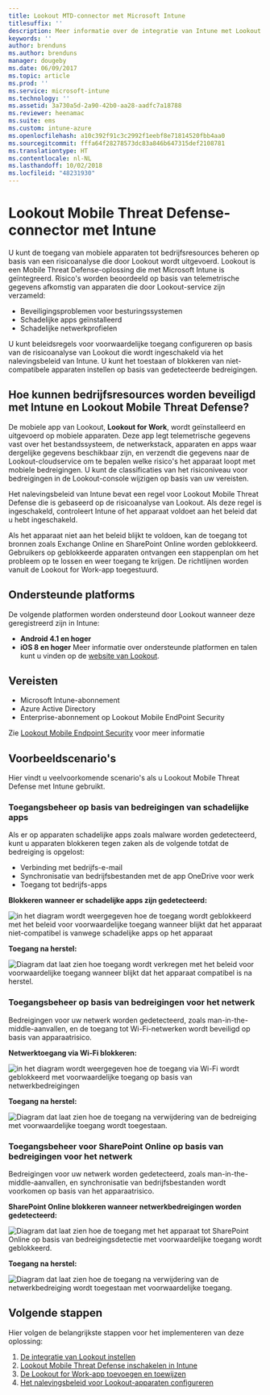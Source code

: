 ```yaml
---
title: Lookout MTD-connector met Microsoft Intune
titlesuffix: ''
description: Meer informatie over de integratie van Intune met Lookout Mobile Threat Defense (MTD) om toegang tot uw bedrijfsbronnen met mobiele apparaten te bepalen.
keywords: ''
author: brenduns
ms.author: brenduns
manager: dougeby
ms.date: 06/09/2017
ms.topic: article
ms.prod: ''
ms.service: microsoft-intune
ms.technology: ''
ms.assetid: 3a730a5d-2a90-42b0-aa28-aadfc7a18788
ms.reviewer: heenamac
ms.suite: ems
ms.custom: intune-azure
ms.openlocfilehash: a10c392f91c3c2992f1eebf8e71814520fbb4aa0
ms.sourcegitcommit: fffa64f28278573dc83a846b647315def2108781
ms.translationtype: HT
ms.contentlocale: nl-NL
ms.lasthandoff: 10/02/2018
ms.locfileid: "48231930"
---
```

# <a name="lookout-mobile-threat-defense-connector-with-intune"></a>Lookout Mobile Threat Defense-connector met Intune

U kunt de toegang van mobiele apparaten tot bedrijfsresources beheren op basis van een risicoanalyse die door Lookout wordt uitgevoerd. Lookout is een Mobile Threat Defense-oplossing die met Microsoft Intune is geïntegreerd. Risico's worden beoordeeld op basis van telemetrische gegevens afkomstig van apparaten die door Lookout-service zijn verzameld:
- Beveiligingsproblemen voor besturingssystemen
- Schadelijke apps geïnstalleerd
- Schadelijke netwerkprofielen

U kunt beleidsregels voor voorwaardelijke toegang configureren op basis van de risicoanalyse van Lookout die wordt ingeschakeld via het nalevingsbeleid van Intune. U kunt het toestaan of blokkeren van niet-compatibele apparaten instellen op basis van gedetecteerde bedreigingen.

## <a name="how-do-intune-and-lookout-mobile-threat-defense-help-protect-company-resources"></a>Hoe kunnen bedrijfsresources worden beveiligd met Intune en Lookout Mobile Threat Defense?
De mobiele app van Lookout, **Lookout for Work**, wordt geïnstalleerd en uitgevoerd op mobiele apparaten. Deze app legt telemetrische gegevens vast over het bestandssysteem, de netwerkstack, apparaten en apps waar dergelijke gegevens beschikbaar zijn, en verzendt die gegevens naar de Lookout-cloudservice om te bepalen welke risico's het apparaat loopt met mobiele bedreigingen. U kunt de classificaties van het risiconiveau voor bedreigingen in de Lookout-console wijzigen op basis van uw vereisten.  

Het nalevingsbeleid van Intune bevat een regel voor Lookout Mobile Threat Defense die is gebaseerd op de risicoanalyse van Lookout. Als deze regel is ingeschakeld, controleert Intune of het apparaat voldoet aan het beleid dat u hebt ingeschakeld.

Als het apparaat niet aan het beleid blijkt te voldoen, kan de toegang tot bronnen zoals Exchange Online en SharePoint Online worden geblokkeerd. Gebruikers op geblokkeerde apparaten ontvangen een stappenplan om het probleem op te lossen en weer toegang te krijgen. De richtlijnen worden vanuit de Lookout for Work-app toegestuurd.

## <a name="supported-platforms"></a>Ondersteunde platforms
De volgende platformen worden ondersteund door Lookout wanneer deze geregistreerd zijn in Intune:
* **Android 4.1 en hoger**
* **iOS 8 en hoger** Meer informatie over ondersteunde platformen en talen kunt u vinden op de [website van Lookout](https://personal.support.lookout.com/hc/articles/114094140253).

## <a name="prerequisites"></a>Vereisten
* Microsoft Intune-abonnement
* Azure Active Directory
* Enterprise-abonnement op Lookout Mobile EndPoint Security  

Zie [Lookout Mobile Endpoint Security](https://www.lookout.com/products/mobile-endpoint-security) voor meer informatie

## <a name="sample-scenarios"></a>Voorbeeldscenario's

Hier vindt u veelvoorkomende scenario's als u Lookout Mobile Threat Defense met Intune gebruikt.

### <a name="control-access-based-on-threats-from-malicious-apps"></a>Toegangsbeheer op basis van bedreigingen van schadelijke apps
Als er op apparaten schadelijke apps zoals malware worden gedetecteerd, kunt u apparaten blokkeren tegen zaken als de volgende totdat de bedreiging is opgelost:
* Verbinding met bedrijfs-e-mail
* Synchronisatie van bedrijfsbestanden met de app OneDrive voor werk
* Toegang tot bedrijfs-apps

**Blokkeren wanneer er schadelijke apps zijn gedetecteerd:**

![in het diagram wordt weergegeven hoe de toegang wordt geblokkeerd met het beleid voor voorwaardelijke toegang wanneer blijkt dat het apparaat niet-compatibel is vanwege schadelijke apps op het apparaat](./media/malicious-apps-blocked.png)

**Toegang na herstel:**

![Diagram dat laat zien hoe toegang wordt verkregen met het beleid voor voorwaardelijke toegang wanneer blijkt dat het apparaat compatibel is na herstel.](./media/malicious-apps-unblocked.png)

### <a name="control-access-based-on-threat-to-network"></a>Toegangsbeheer op basis van bedreigingen voor het netwerk
Bedreigingen voor uw netwerk worden gedetecteerd, zoals man-in-the-middle-aanvallen, en de toegang tot Wi-Fi-netwerken wordt beveiligd op basis van apparaatrisico.

**Netwerktoegang via Wi-Fi blokkeren:**

![in het diagram wordt weergegeven hoe de toegang via Wi-Fi wordt geblokkeerd met voorwaardelijke toegang op basis van netwerkbedreigingen](./media/network-wifi-blocked.png)

**Toegang na herstel:**

![Diagram dat laat zien hoe de toegang na verwijdering van de bedreiging met voorwaardelijke toegang wordt toegestaan.](./media/network-wifi-unblocked.png)
### <a name="control-access-to-sharepoint-online-based-on-threat-to-network"></a>Toegangsbeheer voor SharePoint Online op basis van bedreigingen voor het netwerk

Bedreigingen voor uw netwerk worden gedetecteerd, zoals man-in-the-middle-aanvallen, en synchronisatie van bedrijfsbestanden wordt voorkomen op basis van het apparaatrisico.

**SharePoint Online blokkeren wanneer netwerkbedreigingen worden gedetecteerd:**

![Diagram dat laat zien hoe de toegang met het apparaat tot SharePoint Online op basis van bedreigingsdetectie met voorwaardelijke toegang wordt geblokkeerd.](./media/network-spo-blocked.png)


**Toegang na herstel:**

![Diagram dat laat zien hoe de toegang na verwijdering van de netwerkbedreiging wordt toegestaan met voorwaardelijke toegang.](./media/network-spo-unblocked.png)

## <a name="next-steps"></a>Volgende stappen
Hier volgen de belangrijkste stappen voor het implementeren van deze oplossing:
1.  [De integratie van Lookout instellen](lookout-mtd-connector-integration.md)
2.  [ Lookout Mobile Threat Defense inschakelen in Intune](mtd-connector-enable.md)
3.  [De Lookout for Work-app toevoegen en toewijzen](mtd-apps-ios-app-configuration-policy-add-assign.md)
4.  [Het nalevingsbeleid voor Lookout-apparaten configureren](mtd-device-compliance-policy-create.md)
